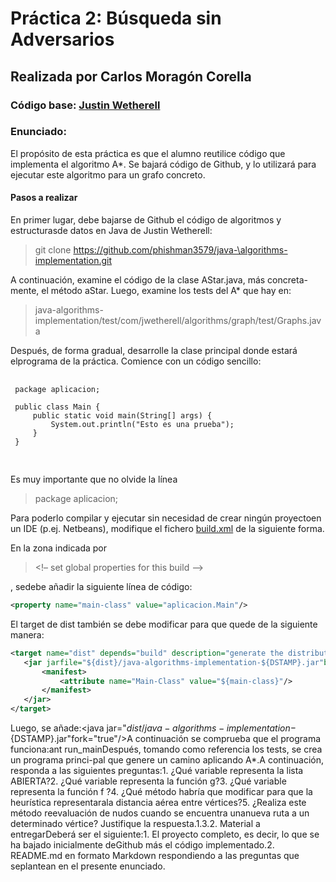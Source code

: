 Práctica 2: Búsqueda sin Adversarios
==========

## Realizada por Carlos Moragón Corella

### Código base: <a href="http://github.com/phishman3579/java-algorithms-implementation"> Justin Wetherell </a>

### Enunciado:

El propósito de esta práctica es que el alumno reutilice código que implementa el algoritmo A*. Se bajará código de Github, y lo utilizará para ejecutar este algoritmo para un grafo concreto.

#### Pasos a realizar
En primer lugar, debe bajarse de Github el código de algoritmos y estructurasde datos en Java de Justin Wetherell:
> git clone https://github.com/phishman3579/java-\algorithms-implementation.git

A continuación, examine el código de la clase AStar.java, más concreta-mente, el método aStar. Luego, examine los tests del A* que hay en:
> java-algorithms-implementation/test/com/jwetherell/algorithms/graph/test/Graphs.java

Después, de forma gradual, desarrolle la clase principal donde estará elprograma de la práctica. Comience con un código sencillo:

<pre>
 <code>
 package aplicacion;

 public class Main {
     public static void main(String[] args) {
         System.out.println("Esto es una prueba");
     }
 }
 </code>
 </pre>
 
Es muy importante que no olvide la línea
> package aplicacion;

Para poderlo compilar y ejecutar sin necesidad de crear ningún proyectoen un IDE (p.ej. Netbeans), modifique el fichero 
<span title="Para entender el papel de los fichero build.xml en Java y el uso de ant se recomiendaque consulte el manual de Apache accesible a través de la siguiente dirección"><a href="https://ant.apache.org/manual/tutorial-HelloWorldWithAnt.html">build.xml</a></span>
 de la siguiente forma.

En la zona indicada por 
> <!– set global properties for this build –>

, sedebe añadir la siguiente línea de código:

```xml
<property name="main-class" value="aplicacion.Main"/>
```
El target de dist también se debe modificar para que quede de la siguiente manera:
```xml
<target name="dist" depends="build" description="generate the distribution">
   <jar jarfile="${dist}/java-algorithms-implementation-${DSTAMP}.jar"basedir="${build}">
       <manifest>
           <attribute name="Main-Class" value="${main-class}"/>
       </manifest>
   </jar>
</target>
```
Luego, se añade:<target name="run_main" depends="dist"><java jar="${dist}/java-algorithms-implementation-${DSTAMP}.jar"fork="true"/></target>A continuación se comprueba que el programa funciona:ant run_mainDespués, tomando como referencia los tests, se crea un programa princi-pal que genere un camino aplicando A*.A continuación, responda a las siguientes preguntas:1. ¿Qué variable representa la lista ABIERTA?2. ¿Qué variable representa la función g?3. ¿Qué variable representa la función f ?4. ¿Qué método habría que modificar para que la heurística representarala distancia aérea entre vértices?5. ¿Realiza este método reevaluación de nudos cuando se encuentra unanueva ruta a un determinado vértice? Justifique la respuesta.1.3.2. Material a entregarDeberá ser el siguiente:1. El proyecto completo, es decir, lo que se ha bajado inicialmente deGithub más el código implementado.2. README.md en formato Markdown respondiendo a las preguntas que seplantean en el presente enunciado.

